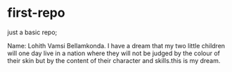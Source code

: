 # first-repo
just a basic repo;

Name: Lohith Vamsi Bellamkonda.
I have a dream that my two little children will one day live in a nation where they will not be judged by the colour of their skin but by the content of their character and skills.this is my dream.
